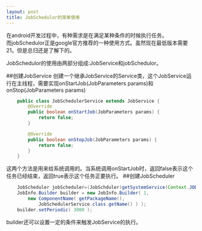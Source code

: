 ```yaml
---
layout: post
title: JobSchedulor的简单使用
---
```

在android开发过程中，有种需求是在满足某种条件的时候执行任务。  
而jobSchedulor正是google官方推荐的一种使用方式。虽然现在最低版本需要21。但是总归还是了解下的。  

JobSchedulor的使用由两部分组成:JobService和jobSchedulor。  

##创建JobService
创建一个继承JobService的Service类，这个JobService运行在主线程，需要实现onStartJob(JobParameters params)和onStop(JobParameters params)  


```java
    public class JobSchedulerService extends JobService {
    	@Override
    	public boolean onStartJob(JobParameters params) {
        	return false;
    	}

    	@Override
    	public boolean onStopJob(JobParameters params) {
        	return false;
    	}
	}
```  


这两个方法是用来给系统调用的。当系统调用onStartJob时，返回false表示这个任务已经结束，返回true表示这个任务正要执行。
##创建JobScheduler  


```java
    JobScheduler jobScheduler=(JobSchduler)getSystemService(Context.JOB_SCHEDULER_SERVICE);
    JobInfo.Builder builder = new JobInfo.Builder( 1,
        new ComponentName( getPackageName(), 
            JobSchedulerService.class.getName() ) );
    builder.setPeriodic( 3000 );
```


builder还可以设置一定的条件来触发JobService的执行。

